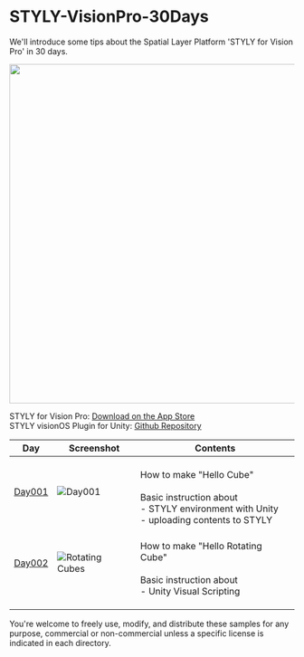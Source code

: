 # STYLY-VisionPro-30Days

We'll introduce some tips about the Spatial Layer Platform 'STYLY for Vision Pro' in 30 days. 

<img width="600" src="https://is1-ssl.mzstatic.com/image/thumb/PurpleSource116/v4/36/a6/a8/36a6a89a-d413-9487-1b6f-a1545586a583/a66fe693-dc0a-47f2-826a-305b5c81813f_ui_4k__U00281_U0029__U00281_U0029.png/960x540mv.webp">

STYLY for Vision Pro: [Download on the App Store](https://apps.apple.com/us/app/styly-for-vision-pro/id6475184828)  
STYLY visionOS Plugin for Unity: [Github Repository](https://github.com/styly-dev/STYLY-VisionOS-Plugin/)  

| Day     | Screenshot                                                                                                      | Contents                                                                                                                                 |
| ------- | --------------------------------------------------------------------------------------------------------------- | ---------------------------------------------------------------------------------------------------------------------------------------- |
| [Day001](https://github.com/styly-dev/STYLY-VisionPro-30Days/tree/main/Day001%20-%20Hello%20Cube) | ![Day001](https://github.com/styly-dev/STYLY-VisionPro-30Days/assets/387880/0a3be490-bed4-4880-b522-f3be851630b7) | <br />How to make "Hello Cube"<br /><br />Basic instruction about<br />- STYLY environment with Unity<br />- uploading contents to STYLY |
| [Day002](https://github.com/styly-dev/STYLY-VisionPro-30Days/tree/main/Day002%20-%20Hello%20Rotating%20Cube) | ![Rotating Cubes](https://github.com/styly-dev/STYLY-VisionPro-30Days/assets/387880/cd5a34b3-717f-462d-90f9-0e57176ee246) | <br />How to make "Hello Rotating Cube"<br /><br />Basic instruction about<br />- Unity Visual Scripting<br /> |
|         |                                                                                                                 |                                                                                                                                          |
|         |                                                                                                                 |                                                                                                                                          |
|         |                                                                                                                 |     

You're welcome to freely use, modify, and distribute these samples for any purpose, commercial or non-commercial unless a specific license is indicated in each directory.
